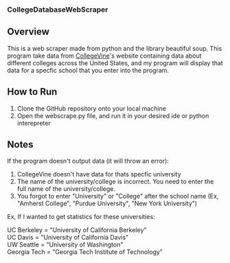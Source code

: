 ### CollegeDatabaseWebScraper 

## Overview

This is a web scraper made from python and the library beautiful soup. This program take data from [CollegeVine](https://www.collegevine.com/)'s website containing data about different colleges across the United States, and my program will display that data for a specfic school that you enter into the program.

## How to Run

1. Clone the GitHub repository onto your local machine <br>
2. Open the webscrape.py file, and run it in your desired ide or python interepreter <br>

## Notes
If the program doesn't output data (it will throw an error): <br>
1. CollegeVine doesn't have data for thats specfic university <br>
2. The name of the university/college is incorrect. You need to enter the full name of the university/college. <br>
3. You forgot to enter "University" or "College" after the school name (Ex, "Amherst College", "Purdue University", "New York University")

Ex, If I wanted to get statistics for these universities: <br>

UC Berkeley = "University of California Berkeley" <br>
UC Davis = "University of California Davis" <br>
UW Seattle = "University of Washington" <br>
Georgia Tech = "Georgia Tech Institute of Technology"





